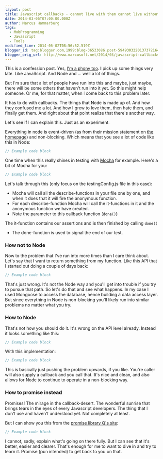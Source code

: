 ```yaml
---
layout: post
title: Javascript callbacks - cannot live with them cannot live without them... or can you?
date: 2014-03-06T07:00:00.000Z
author: Marcus Hammarberg
tags:
  - MobProgramming
  - Javascript
  - Tools
modified_time: 2014-06-02T08:56:52.519Z
blogger_id: tag:blogger.com,1999:blog-36533086.post-5949303220137372164
blogger_orig_url: http://www.marcusoft.net/2014/03/javascript-callbacks-cant-live-with.html
---
```


This is a confession post. Yes, [I'm a phony too](http://www.hanselman.com/blog/ImAPhonyAreYou.aspx). I pick up some things very late. Like JavaScript. And Node and ... well a lot of things.

But I'm sure that a lot of people have run into this and maybe, just maybe, there will be some others that haven't run into it yet. So this might help someone. Or me, for that matter, when I come back to this problem later.

It has to do with callbacks. The things that Node is made up of. And how they confused me a lot. And how I grew to love them, then hate them, and finally get them. And right about that point realize that there's another way.

Let's see if I can explain this. Just as an experiment.

Everything in node is event-driven (as from their mission statement on [the homepage](http://nodejs.org/)) and non-blocking. Which means that you see a lot of code like this in Node:

```javascript
// Example code block
```

One time when this really shines in testing with [Mocha](http://visionmedia.github.io/mocha/) for example. Here's a bit of Mocha for you:

```javascript
// Example code block
```

Let's talk through this (only focus on the testingConfig.js file in this case):

- Mocha will call all the describe-functions in your file one by one, and when it does that it will fire the anonymous function.
- For each describe-function Mocha will call the it-functions in it and the anonymous function we have created.
- Note the parameter to this callback function (`done()`)

The it-function contains our assertions and is then finished by calling `done()`

- The done-function is used to signal the end of our test.

### How not to Node

Now to the problem that I've run into more times than I care think about. Let's say that I want to return something from my function. Like this API that I started out doing a couple of days back:

```javascript
// Example code block
```

That's just wrong. It's not the Node way and you'll get into trouble if you try to pursue that path. So let's do that and see what happens. In my case I used Mongoose to access the database, hence building a data access layer. But since everything in Node is non-blocking you'll likely run into similar problems no matter what you try.

### How to Node

That's not how you should do it. It's wrong on the API level already. Instead it looks something like this:

```javascript
// Example code block
```

With this implementation:

```javascript
// Example code block
```

This is basically just pushing the problem upwards, if you like. You're caller will also supply a callback and you call that. It's nice and clean, and also allows for Node to continue to operate in a non-blocking way.

### How to promise instead

Promises! The mirage in the callback-desert. The wonderful sunrise that brings tears in the eyes of every Javascript developers. The thing that I don't use and haven't understood yet. Not completely at least.

But I can show you this from the [promise library Q's site](https://github.com/kriskowal/q):

```javascript
// Example code block
```

I cannot, sadly, explain what's going on there fully. But I can see that it's better, easier and clearer. That's enough for me to want to dive in and try to learn it. Promise (pun intended) to get back to you on that.